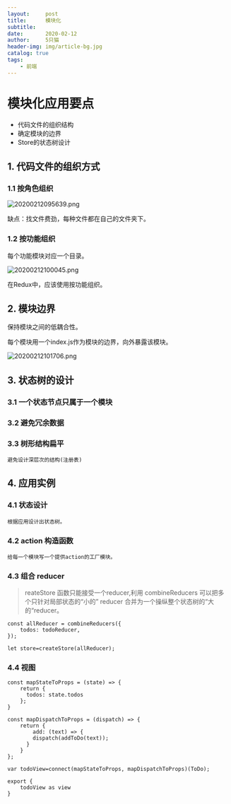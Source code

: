 ```yaml
---
layout:     post
title:      模块化
subtitle:   
date:       2020-02-12
author:     5只猫
header-img: img/article-bg.jpg
catalog: true
tags:
    - 前端
---
```


# 模块化应用要点

- 代码文件的组织结构
- 确定模块的边界
- Store的状态树设计

## 1. 代码文件的组织方式

### 1.1 按角色组织

![20200212095639.png](http://qny.smartcoder.club/bed/20200212095639.png)

缺点：找文件费劲，每种文件都在自己的文件夹下。

### 1.2 按功能组织

每个功能模块对应一个目录。

![20200212100045.png](http://qny.smartcoder.club/bed/20200212100045.png)


在Redux中，应该使用按功能组织。


## 2. 模块边界

保持模块之间的低耦合性。

每个模块用一个index.js作为模块的边界，向外暴露该模块。

![20200212101706.png](http://qny.smartcoder.club/bed/20200212101706.png)


## 3. 状态树的设计

### 3.1 一个状态节点只属于一个模块

### 3.2 避免冗余数据

### 3.3 树形结构扁平

    避免设计深层次的结构(注册表)



## 4. 应用实例

### 4.1 状态设计

    根据应用设计出状态树。

### 4.2 action 构造函数

    给每一个模块写一个提供action的工厂模块。


### 4.3 组合 reducer

> reateStore 函数只能接受一个reducer,利用 combineReducers 可以把多个只针对局部状态的“小的” reducer 合并为一个操纵整个状态树的“大的“reducer。

~~~
const allReducer = combineReducers({
    todos: todoReducer,
});

let store=createStore(allReducer);
~~~


### 4.4 视图

~~~
const mapStateToProps = (state) => {
    return {
      todos: state.todos
    };
}

const mapDispatchToProps = (dispatch) => {
    return {
        add: (text) => {
        dispatch(addToDo(text));
      }
    }
};

var todoView=connect(mapStateToProps, mapDispatchToProps)(ToDo);

export {
    todoView as view
}
~~~